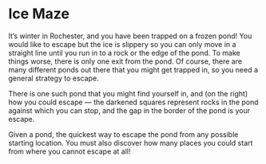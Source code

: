 # Ice Maze

It’s winter in Rochester, and you have been trapped on a frozen pond! You would like to
escape but the ice is slippery so you can only move in a straight line until you run in to a
rock or the edge of the pond. To make things worse, there is only one exit from the pond.
Of course, there are many different ponds out there that you might get trapped in, so you
need a general strategy to escape.


There is one such pond that you might find yourself in, and (on the right) how
you could escape — the darkened squares represent rocks in the pond against which you can
stop, and the gap in the border of the pond is your escape.

Given a pond, the quickest way to escape
the pond from any possible starting location. You must also discover how many places you
could start from where you cannot escape at all!


